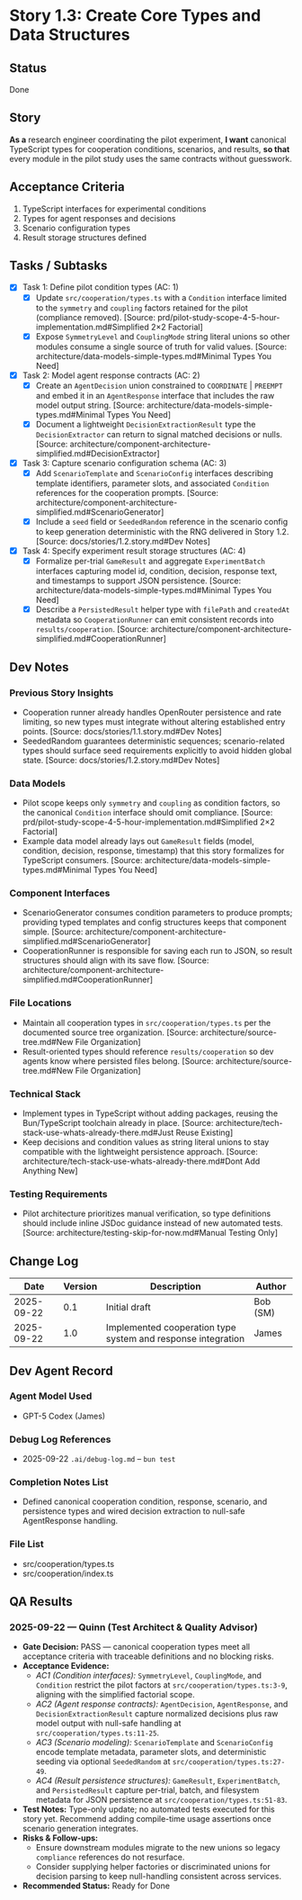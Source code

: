 # Story 1.3: Create Core Types and Data Structures

## Status
Done

## Story
**As a** research engineer coordinating the pilot experiment,
**I want** canonical TypeScript types for cooperation conditions, scenarios, and results,
**so that** every module in the pilot study uses the same contracts without guesswork.

## Acceptance Criteria
1. TypeScript interfaces for experimental conditions
2. Types for agent responses and decisions
3. Scenario configuration types
4. Result storage structures defined

## Tasks / Subtasks
- [x] Task 1: Define pilot condition types (AC: 1)
  - [x] Update `src/cooperation/types.ts` with a `Condition` interface limited to the `symmetry` and `coupling` factors retained for the pilot (compliance removed). [Source: prd/pilot-study-scope-4-5-hour-implementation.md#Simplified 2×2 Factorial]
  - [x] Expose `SymmetryLevel` and `CouplingMode` string literal unions so other modules consume a single source of truth for valid values. [Source: architecture/data-models-simple-types.md#Minimal Types You Need]
- [x] Task 2: Model agent response contracts (AC: 2)
  - [x] Create an `AgentDecision` union constrained to `COORDINATE` | `PREEMPT` and embed it in an `AgentResponse` interface that includes the raw model output string. [Source: architecture/data-models-simple-types.md#Minimal Types You Need]
  - [x] Document a lightweight `DecisionExtractionResult` type the `DecisionExtractor` can return to signal matched decisions or nulls. [Source: architecture/component-architecture-simplified.md#DecisionExtractor]
- [x] Task 3: Capture scenario configuration schema (AC: 3)
  - [x] Add `ScenarioTemplate` and `ScenarioConfig` interfaces describing template identifiers, parameter slots, and associated `Condition` references for the cooperation prompts. [Source: architecture/component-architecture-simplified.md#ScenarioGenerator]
  - [x] Include a `seed` field or `SeededRandom` reference in the scenario config to keep generation deterministic with the RNG delivered in Story 1.2. [Source: docs/stories/1.2.story.md#Dev Notes]
- [x] Task 4: Specify experiment result storage structures (AC: 4)
  - [x] Formalize per-trial `GameResult` and aggregate `ExperimentBatch` interfaces capturing model id, condition, decision, response text, and timestamps to support JSON persistence. [Source: architecture/data-models-simple-types.md#Minimal Types You Need]
  - [x] Describe a `PersistedResult` helper type with `filePath` and `createdAt` metadata so `CooperationRunner` can emit consistent records into `results/cooperation`. [Source: architecture/component-architecture-simplified.md#CooperationRunner]

## Dev Notes

### Previous Story Insights
- Cooperation runner already handles OpenRouter persistence and rate limiting, so new types must integrate without altering established entry points. [Source: docs/stories/1.1.story.md#Dev Notes]
- SeededRandom guarantees deterministic sequences; scenario-related types should surface seed requirements explicitly to avoid hidden global state. [Source: docs/stories/1.2.story.md#Dev Notes]

### Data Models
- Pilot scope keeps only `symmetry` and `coupling` as condition factors, so the canonical `Condition` interface should omit compliance. [Source: prd/pilot-study-scope-4-5-hour-implementation.md#Simplified 2×2 Factorial]
- Example data model already lays out `GameResult` fields (model, condition, decision, response, timestamp) that this story formalizes for TypeScript consumers. [Source: architecture/data-models-simple-types.md#Minimal Types You Need]

### Component Interfaces
- ScenarioGenerator consumes condition parameters to produce prompts; providing typed templates and config structures keeps that component simple. [Source: architecture/component-architecture-simplified.md#ScenarioGenerator]
- CooperationRunner is responsible for saving each run to JSON, so result structures should align with its save flow. [Source: architecture/component-architecture-simplified.md#CooperationRunner]

### File Locations
- Maintain all cooperation types in `src/cooperation/types.ts` per the documented source tree organization. [Source: architecture/source-tree.md#New File Organization]
- Result-oriented types should reference `results/cooperation` so dev agents know where persisted files belong. [Source: architecture/source-tree.md#New File Organization]

### Technical Stack
- Implement types in TypeScript without adding packages, reusing the Bun/TypeScript toolchain already in place. [Source: architecture/tech-stack-use-whats-already-there.md#Just Reuse Existing]
- Keep decisions and condition values as string literal unions to stay compatible with the lightweight persistence approach. [Source: architecture/tech-stack-use-whats-already-there.md#Dont Add Anything New]

### Testing Requirements
- Pilot architecture prioritizes manual verification, so type definitions should include inline JSDoc guidance instead of new automated tests. [Source: architecture/testing-skip-for-now.md#Manual Testing Only]

## Change Log
| Date | Version | Description | Author |
|------|---------|-------------|--------|
| 2025-09-22 | 0.1 | Initial draft | Bob (SM) |
| 2025-09-22 | 1.0 | Implemented cooperation type system and response integration | James |

## Dev Agent Record

### Agent Model Used

- GPT-5 Codex (James)

### Debug Log References

- 2025-09-22 `.ai/debug-log.md` – `bun test`

### Completion Notes List

- Defined canonical cooperation condition, response, scenario, and persistence types and wired decision extraction to null-safe AgentResponse handling.

### File List

- src/cooperation/types.ts
- src/cooperation/index.ts

## QA Results

### 2025-09-22 — Quinn (Test Architect & Quality Advisor)
- **Gate Decision:** PASS — canonical cooperation types meet all acceptance criteria with traceable definitions and no blocking risks.
- **Acceptance Evidence:**
  - *AC1 (Condition interfaces):* `SymmetryLevel`, `CouplingMode`, and `Condition` restrict the pilot factors at `src/cooperation/types.ts:3-9`, aligning with the simplified factorial scope.
  - *AC2 (Agent response contracts):* `AgentDecision`, `AgentResponse`, and `DecisionExtractionResult` capture normalized decisions plus raw model output with null-safe handling at `src/cooperation/types.ts:11-25`.
  - *AC3 (Scenario modeling):* `ScenarioTemplate` and `ScenarioConfig` encode template metadata, parameter slots, and deterministic seeding via optional `SeededRandom` at `src/cooperation/types.ts:27-49`.
  - *AC4 (Result persistence structures):* `GameResult`, `ExperimentBatch`, and `PersistedResult` capture per-trial, batch, and filesystem metadata for JSON persistence at `src/cooperation/types.ts:51-83`.
- **Test Notes:** Type-only update; no automated tests executed for this story yet. Recommend adding compile-time usage assertions once scenario generation integrates.
- **Risks & Follow-ups:**
  - Ensure downstream modules migrate to the new unions so legacy `compliance` references do not resurface.
  - Consider supplying helper factories or discriminated unions for decision parsing to keep null-handling consistent across services.
- **Recommended Status:** Ready for Done
